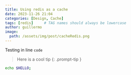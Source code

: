 ```yaml
---
title: Using redis as a cache
date: 2023-11-26 21:04
categories: [Design, Cache]
tags: [redis]     # TAG names should always be lowercase
author: guillermo
image:
  path: /assets/img/post/cacheRedis.png
---
```


Testing in line `code`

> Here is a cool tip
{: .prompt-tip }

```bash
echo $HELLO;
```
